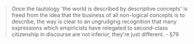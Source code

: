 > Once the tautology 'the world is described by descriptive concepts' is freed
from the idea that the business of all non-logical concepts is to describe, the
 way is clear to an ungrudging recognition that many expressions which
 empiricists have relegated to second-class citizenship in discourse are not
 inferior, they're just different. - §79
